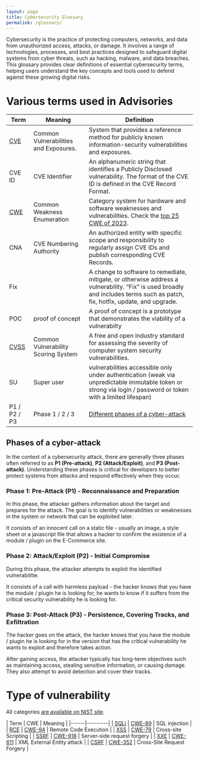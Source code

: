 ```yaml
---
layout: page
title: Cybersecurity Glossary
permalink: /glossary/
---
```


Cybersecurity is the practice of protecting computers, networks, and data from unauthorized access, attacks, or damage. It involves a range of technologies, processes, and best practices designed to safeguard digital systems from cyber threats, such as hacking, malware, and data breaches. This glossary provides clear definitions of essential cybersecurity terms, helping users understand the key concepts and tools used to defend against these growing digital risks.

# Various terms used in Advisories

| Term | Meaning | Definition |
|------|---------|------------|
| [CVE](https://en.wikipedia.org/wiki/Common_Vulnerabilities_and_Exposures) | Common Vulnerabilities and Exposures. | System that provides a reference method for publicly known information-security vulnerabilities and exposures. |
| CVE ID | CVE Identifier | An alphanumeric string that identifies a Publicly Disclosed vulnerability. The format of the CVE ID is defined in the CVE Record Format. |
| [CWE](https://en.wikipedia.org/wiki/Common_Weakness_Enumeration) | Common Weakness Enumeration | Category system for hardware and software weaknesses and vulnerabilities. Check the [top 25 CWE of 2023](https://cwe.mitre.org/top25/archive/2023/2023_top25_list.html). |
| CNA | CVE Numbering Authority | An authorized entity with specific scope and responsibility to regularly assign CVE IDs and publish corresponding CVE Records. |
| Fix || A change to software to remediate, mitigate, or otherwise address a vulnerability. “Fix” is used broadly and includes terms such as patch, fix, hotfix, update, and upgrade.|
| POC | proof of concept | A proof of concept is a prototype that demonstrates the viability of a vulnerabilty |
| [CVSS](https://en.wikipedia.org/wiki/Common_Vulnerability_Scoring_System) | Common Vulnerability Scoring System | A free and open industry standard for assessing the severity of computer system security vulnerabilities. |
| SU | Super user | vulnerabilities accessible only under authentication (weak via unpredictable immutable token or strong via login / password or token with a limited lifespan) |
| P1 / P2 / P3 | Phase 1 / 2 / 3 | [Different phases of a cyber-attack](#phases-of-a-cyber-attack) |

## Phases of a cyber-attack

In the context of a cybersecurity attack, there are generally three phases often referred to as **P1 (Pre-attack)**, **P2 (Attack/Exploit)**, and **P3 (Post-attack)**. Understanding these phases is critical for developers to better protect systems from attacks and respond effectively when they occur.

### Phase 1: Pre-Attack (P1) - Reconnaissance and Preparation

In this phase, the attacker gathers information about the target and prepares for the attack. The goal is to identify vulnerabilities or weaknesses in the system or network that can be exploited later.

It consists of an innocent call on a static file - usually an image, a style sheet or a javascript file that allows a hacker to confirm the existence of a module / plugin on the E-Commerce site.

### Phase 2: Attack/Exploit (P2) - Initial Compromise

During this phase, the attacker attempts to exploit the identified vulnerabilitie.

It consists of a call with harmless payload - the hacker knows that you have the module / plugin he is looking for, he wants to know if it suffers from the critical security vulnerability he is looking for.

### Phase 3: Post-Attack (P3) - Persistence, Covering Tracks, and Exfiltration

The hacker goes on the attack, the hacker knows that you have the module / plugin he is looking for in the version that has the critical vulnerability he wants to exploit and therefore takes action.

After gaining access, the attacker typically has long-term objectives such as maintaining access, stealing sensitive information, or causing damage. They also attempt to avoid detection and cover their tracks.

# Type of vulnerability

All categories [are available on NIST site](https://nvd.nist.gov/vuln/categories).

| Term | CWE | Meaning |
|------|---------|
| [SQLi](https://en.wikipedia.org/wiki/SQL_injection) | [CWE-89](https://cwe.mitre.org/data/definitions/89.html) | SQL injection |
| [RCE](https://en.wikipedia.org/wiki/RCE_-_Remote_Code_Execution) | [CWE-94](https://cwe.mitre.org/data/definitions/94.html) | Remote Code Execution |
| [XSS](https://en.wikipedia.org/wiki/Cross-site_scripting) | [CWE-79](https://cwe.mitre.org/data/definitions/79.html) | Cross-site Scripting |
| [SSRF](https://en.wikipedia.org/wiki/Server-side_request_forgery) | [CWE-918](https://cwe.mitre.org/data/definitions/918.html) | Server-side request forgery |
| [XXE](https://en.wikipedia.org/wiki/XML_external_entity_attack) | [CWE-611](https://cwe.mitre.org/data/definitions/611.html) | XML External Entity attack | 
| [CSRF](https://en.wikipedia.org/wiki/Cross-site_request_forgery) | [CWE-352](https://cwe.mitre.org/data/definitions/352.html) | Cross-Site Request Forgery | 
